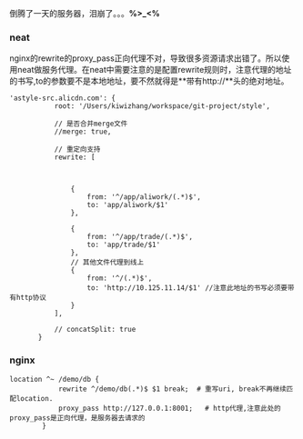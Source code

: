 倒腾了一天的服务器，泪崩了。。。**%>_<%**
### neat
 nginx的rewrite的proxy_pass正向代理不对，导致很多资源请求出错了。所以使用neat做服务代理。在neat中需要注意的是配置rewrite规则时，注意代理的地址的书写,to的参数要不是本地地址，要不然就得是**带有http://**头的绝对地址。
 
 ```
 'astyle-src.alicdn.com': {
			root: '/Users/kiwizhang/workspace/git-project/style',
			
			// 是否合并merge文件
			//merge: true,

			// 重定向支持
			rewrite: [
				
				
				
				{
					from: '^/app/aliwork/(.*)$',
					to: 'app/aliwork/$1'
				},
				
				{
					from: '^/app/trade/(.*)$',
					to: 'app/trade/$1'
				},
				// 其他文件代理到线上
				{
					from: '^/(.*)$',
					to: 'http://10.125.11.14/$1' //注意此地址的书写必须要带有http协议
				}
			],

			// concatSplit: true
		}
 ```
### nginx

```
location ^~ /demo/db {
            rewrite ^/demo/db(.*)$ $1 break;  # 重写uri, break不再继续匹配location.
            proxy_pass http://127.0.0.1:8001;   # http代理,注意此处的proxy_pass是正向代理，是服务器去请求的
        }
```